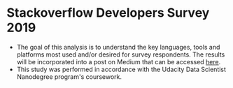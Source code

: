 # Stackoverflow Developers Survey 2019
- The goal of this analysis is to understand the key languages, tools and platforms most used and/or desired for survey respondents. The results will be incorporated into a post on Medium that can be accessed [here](https://medium.com/@gestivalet/what-to-study-next-in-data-science-reflections-of-a-former-attorney-turned-data-scientist-8940e71a5224).  
- This study was performed in accordance with the Udacity Data Scientist Nanodegree program's coursework.